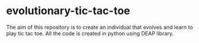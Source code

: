 # evolutionary-tic-tac-toe
 The aim of this repository is to create an individual that evolves and learn to play tic tac toe. All the code is created in python using DEAP library.
